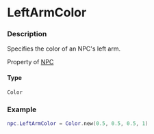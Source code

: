 # LeftArmColor

### Description

Specifies the color of an NPC's left arm.

Property of [NPC](/classes/NPC/)

#### Type

`Color`

### Example

```lua
npc.LeftArmColor = Color.new(0.5, 0.5, 0.5, 1)
```
